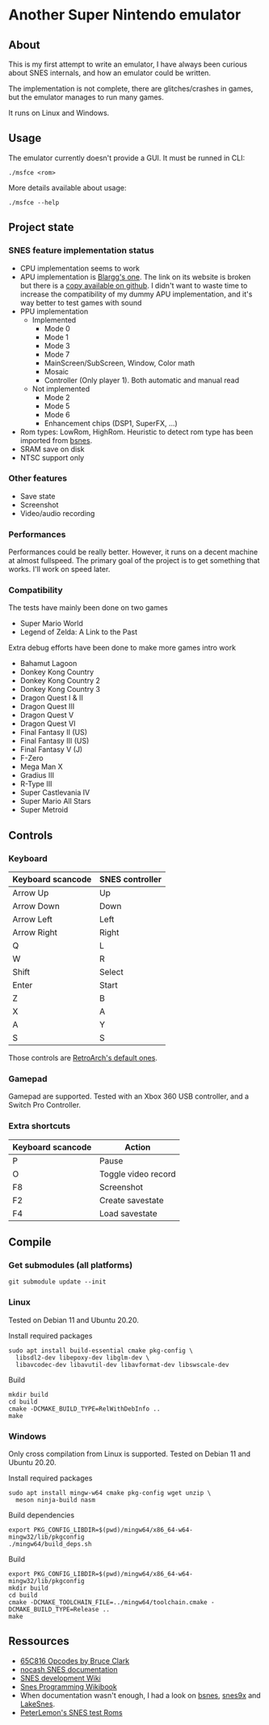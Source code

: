# Another Super Nintendo emulator

## About

This is my first attempt to write an emulator, I have always been curious about SNES internals, and how an emulator could be written.

The implementation is not complete, there are glitches/crashes in games, but the emulator manages to run many games.

It runs on Linux and Windows.

## Usage

The emulator currently doesn't provide a GUI. It must be runned in CLI:
```
./msfce <rom>
```

More details available about usage:
```
./msfce --help
```

## Project state

### SNES feature implementation status

* CPU implementation seems to work
* APU implementation is [Blargg's one](https://www.slack.net/~ant/). The link on its website is broken but there is a [copy available on github](https://github.com/elizagamedev/snes_spc). I didn't want to waste time to increase the compatibility of my dummy APU implementation, and it's way better to test games with sound
* PPU implementation
  * Implemented
    * Mode 0
    * Mode 1
    * Mode 3
    * Mode 7 
    * MainScreen/SubScreen, Window, Color math
    * Mosaic
    * Controller (Only player 1). Both automatic and manual read 
  * Not implemented
    * Mode 2
    * Mode 5
    * Mode 6
    * Enhancement chips (DSP1, SuperFX, ...)
* Rom types: LowRom, HighRom. Heuristic to detect rom type has been imported from [bsnes](https://github.com/bsnes-emu/bsnes).
* SRAM save on disk
* NTSC support only

### Other features

* Save state
* Screenshot
* Video/audio recording

### Performances

Performances could be really better. However, it runs on a decent machine at almost fullspeed. The primary goal of the project is to get something that works. I'll work on speed later.

### Compatibility

The tests have mainly been done on two games
* Super Mario World
* Legend of Zelda: A Link to the Past

Extra debug efforts have been done to make more games intro work
* Bahamut Lagoon
* Donkey Kong Country
* Donkey Kong Country 2
* Donkey Kong Country 3
* Dragon Quest I & II
* Dragon Quest III
* Dragon Quest V
* Dragon Quest VI
* Final Fantasy II (US)
* Final Fantasy III (US)
* Final Fantasy V (J)
* F-Zero
* Mega Man X
* Gradius III
* R-Type III
* Super Castlevania IV
* Super Mario All Stars
* Super Metroid

## Controls

### Keyboard

| Keyboard scancode | SNES controller |
|-------------------|-----------------|
| Arrow Up          | Up              |
| Arrow Down        | Down            |
| Arrow Left        | Left            |
| Arrow Right       | Right           |
| Q                 | L               |
| W                 | R               |
| Shift             | Select          |
| Enter             | Start           |
| Z                 | B               |
| X                 | A               |
| A                 | Y               |
| S                 | S               |

Those controls are [RetroArch's default ones](https://docs.libretro.com/guides/input-and-controls/#default-retroarch-keyboard-bindings).

### Gamepad

Gamepad are supported. Tested with an Xbox 360 USB controller, and a Switch Pro Controller.

### Extra shortcuts

| Keyboard scancode | Action              |
|-------------------|---------------------|
| P                 | Pause               |
| O                 | Toggle video record |
| F8                | Screenshot          |
| F2                | Create savestate    |
| F4                | Load savestate      |

## Compile

### Get submodules (all platforms)

```
git submodule update --init
```

### Linux

Tested on Debian 11 and Ubuntu 20.20.

Install required packages
```
sudo apt install build-essential cmake pkg-config \
  libsdl2-dev libepoxy-dev libglm-dev \
  libavcodec-dev libavutil-dev libavformat-dev libswscale-dev
```

Build
```
mkdir build
cd build
cmake -DCMAKE_BUILD_TYPE=RelWithDebInfo ..
make
```

### Windows

Only cross compilation from Linux is supported. Tested on Debian 11 and Ubuntu 20.20.

Install required packages
```
sudo apt install mingw-w64 cmake pkg-config wget unzip \
  meson ninja-build nasm
```

Build dependencies
```
export PKG_CONFIG_LIBDIR=$(pwd)/mingw64/x86_64-w64-mingw32/lib/pkgconfig
./mingw64/build_deps.sh
```

Build
```
export PKG_CONFIG_LIBDIR=$(pwd)/mingw64/x86_64-w64-mingw32/lib/pkgconfig
mkdir build
cd build
cmake -DCMAKE_TOOLCHAIN_FILE=../mingw64/toolchain.cmake -DCMAKE_BUILD_TYPE=Release ..
make
```

## Ressources

* [65C816 Opcodes by Bruce Clark](http://6502.org/tutorials/65c816opcodes.html)
* [nocash SNES documentation](https://problemkaputt.de/fullsnes.htm)
* [SNES development Wiki](https://wiki.superfamicom.org)
* [Snes Programming Wikibook](https://en.wikibooks.org/wiki/Super_NES_Programming)
* When documentation wasn't enough, I had a look on [bsnes](https://github.com/bsnes-emu/bsnes), [snes9x](https://github.com/snes9xgit/snes9x) and [LakeSnes](https://github.com/elzo-d/LakeSnes).
* [PeterLemon's SNES test Roms](https://github.com/PeterLemon/SNES)